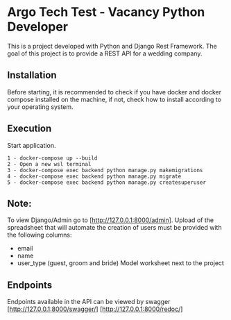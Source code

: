 # Argo Tech Test - Vacancy Python Developer

This is a project developed with Python and Django Rest Framework. The goal of this project is to provide a REST API for a wedding company.

## Installation

Before starting, it is recommended to check if you have docker and docker compose installed on the machine, if not, check how to install according to your operating system.

## Execution

Start application.

``` wsl
1 - docker-compose up --build
2 - Open a new wsl terminal
3 - docker-compose exec backend python manage.py makemigrations
4 - docker-compose exec backend python manage.py migrate
5 - docker-compose exec backend python manage.py createsuperuser
```

## Note:

To view Django/Admin go to [http://127.0.0.1:8000/admin].
Upload of the spreadsheet that will automate the creation of users must be provided with the following columns:
- email
- name
- user_type (guest, groom and bride)
Model worksheet next to the project

## Endpoints

Endpoints available in the API can be viewed by swagger
[http://127.0.0.1:8000/swagger/]
[http://127.0.0.1:8000/redoc/]

